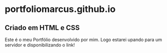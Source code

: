 # portfoliomarcus.github.io #

## Criado em HTML e CSS ##

Este é o meu Portfólio desenvolvido por mim. Logo estarei upando para um servidor e disponibilizando o link!
